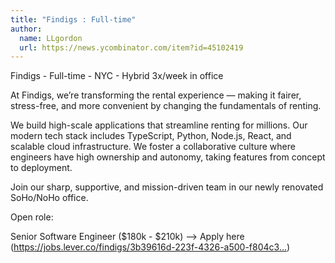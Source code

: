 ```yaml
---
title: "Findigs : Full-time"
author:
  name: LLgordon
  url: https://news.ycombinator.com/item?id=45102419
---
```

Findigs - Full-time - NYC - Hybrid 3x&#x2F;week in office

At Findigs, we’re transforming the rental experience — making it fairer, stress-free, and more convenient by changing the fundamentals of renting.

We build high-scale applications that streamline renting for millions. Our modern tech stack includes TypeScript, Python, Node.js, React, and scalable cloud infrastructure. We foster a collaborative culture where engineers have high ownership and autonomy, taking features from concept to deployment.

Join our sharp, supportive, and mission-driven team in our newly renovated SoHo&#x2F;NoHo office.

Open role:

Senior Software Engineer ($180k - $210k) —&gt; Apply here (<a href="https:&#x2F;&#x2F;jobs.lever.co&#x2F;findigs&#x2F;3b39616d-223f-4326-a500-f804c3e18dcf?lever-origin=applied&amp;lever-source%5B%5D=Hacker%20News" rel="nofollow">https:&#x2F;&#x2F;jobs.lever.co&#x2F;findigs&#x2F;3b39616d-223f-4326-a500-f804c3...</a>)
<JobApplication />
